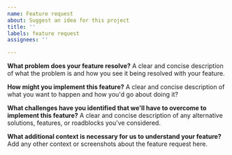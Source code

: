 ```yaml
---
name: Feature request
about: Suggest an idea for this project
title: ''
labels: feature request
assignees: ''

---
```


**What problem does your feature resolve?**
A clear and concise description of what the problem is and how you see it being resolved with your feature.

**How might you implement this feature?**
A clear and concise description of what you want to happen and how you'd go about doing it?

**What challenges have you identified that we'll have to overcome to implement this feature?**
A clear and concise description of any alternative solutions, features, or roadblocks you've considered.

**What additional context is necessary for us to understand your feature?**
Add any other context or screenshots about the feature request here.
